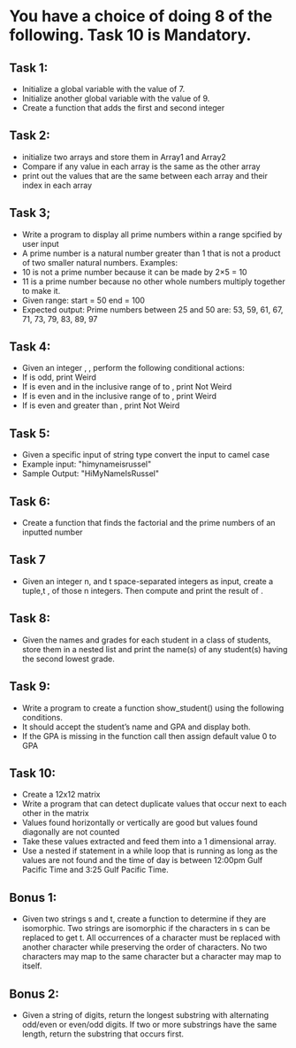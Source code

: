 
# You have a choice of doing 8 of the following. Task 10 is Mandatory.

## Task 1:
- Initialize a global variable with the value of 7.
- Initialize another global variable with the value of 9.
- Create a function that adds the first and second integer


## Task 2:
- initialize two arrays and store them in Array1 and Array2
- Compare if any value in each array is the same as the other array
- print out the values that are the same between each array and their index in each array

## Task 3;
- Write a program to display all prime numbers within a range spcified by user input
- A prime number is a natural number greater than 1 that is not a product of two smaller natural numbers.
Examples:
- 10 is not a prime number because it can be made by 2×5 = 10
- 11 is a prime number because no other whole numbers multiply together to make it.
- Given range: start = 50 end = 100
- Expected output: Prime numbers between 25 and 50 are: 53, 59, 61, 67, 71, 73, 79, 83, 89, 97


## Task 4:
- Given an integer , , perform the following conditional actions:
- If  is odd, print Weird
- If  is even and in the inclusive range of  to , print Not Weird
- If  is even and in the inclusive range of  to , print Weird
- If  is even and greater than , print Not Weird


## Task 5:
- Given a specific input of string type convert the input to camel case
- Example input: "himynameisrussel"
- Sample Output: "HiMyNameIsRussel"

## Task 6:
- Create a function that finds the factorial and the prime numbers of an inputted number


## Task 7
- Given an integer n, and t space-separated integers as input, create a tuple,t , of those n integers. Then compute and print the result of .

## Task 8: 
- Given the names and grades for each student in a class of  students, store them in a nested list and print the name(s) of any student(s) having the second lowest grade.

## Task 9:
- Write a program to create a function show_student() using the following conditions.
- It should accept the student’s name and GPA and display both.
- If the GPA is missing in the function call then assign default value 0 to GPA

## Task 10:
- Create a 12x12 matrix
- Write a program that can detect duplicate values that occur next to each other in the matrix
- Values found horizontally or vertically are good but values found diagonally are not counted
- Take these values extracted and feed them into a 1 dimensional array.
- Use a nested if statement in a while loop that is running as long as the values are not found and the time of day is between 12:00pm Gulf Pacific Time and 3:25 Gulf Pacific Time.

## Bonus 1:
- Given two strings s and t, create a function to determine if they are isomorphic. Two strings are isomorphic if the characters in s can be replaced to get t. All occurrences of a character must be replaced with another character while preserving the order of characters. No two characters may map to the same character but a character may map to itself.

## Bonus 2:
- Given a string of digits, return the longest substring with alternating odd/even or even/odd digits. If two or more substrings have the same length, return the substring that occurs first.





